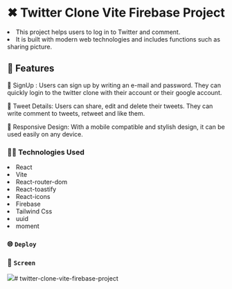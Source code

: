 # ✖ Twitter Clone Vite Firebase Project

<li>This project helps users to log in to Twitter and comment.</li>
<li>It is built with modern web technologies and includes functions such as sharing picture.</li>

## 🚀 Features

📩 SignUp : Users can sign up by writing an e-mail and password. They can quickly login to the twitter clone with their account or their google account.

🔁 Tweet Details: Users can share, edit and delete their tweets. They can write comment to tweets, retweet and like them.

📱 Responsive Design: With a mobile compatible and stylish design, it can be used easily on any device.

### 👩‍💻 Technologies Used

<li>React</li>
<li>Vite</li>
<li>React-router-dom</li>
<li>React-toastify</li>
<li>React-icons</li>
<li>Firebase</li>
<li>Tailwind Css</li>
<li>uuid</li>
<li>moment</li>

### 🌐 `Deploy`



### 🎥 `Screen`

![](twitter.gif)# twitter-clone-vite-firebase-project
